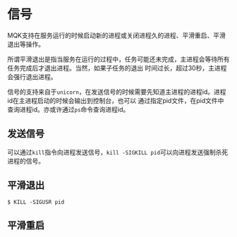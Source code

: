 信号
====

MQK支持在服务运行的时候启动新的进程或关闭进程久的进程、平滑重启、平滑退出等操作。

所谓平滑退出是指当服务在运行的过程中，任务可能还未完成，主进程会等待所有任务完成后才退出进程。当然，如果子任务的退出
时间过长，超过30秒，主进程会强行退出进程。

信号的支持来自于`unicorn`，在发送信号的时候需要先知道主进程的进程id。进程id在主进程启动的时候会输出到控制台，也可以
通过指定pid文件，在pid文件中查询进程id。亦或许通过`ps`命令查询进程id。

发送信号
-------

可以通过`kill`指令向进程发送信号，`kill -SIGKILL pid`可以向进程发送强制杀死进程的信号。

平滑退出
--------

```
$ KILL -SIGUSR pid
```

平滑重启
--------

```
```